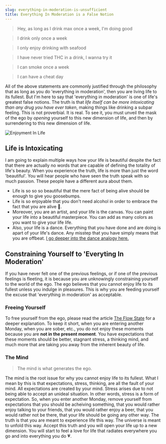 ```yaml
---
slug: everything-in-moderation-is-unsufficient
title: Everything In Moderation is a False Notion
---
```


> Hey, as long as I drink max once a week, I'm doing good

> I drink only once a week

> I only enjoy drinking with seafood

> I have never tried THC in a drink, I wanna try it

> I can smoke once a week

> I can have a cheat day

All of the above statements are commonly justified through the philosophy that as long as you do 'everything in moderation', then you are living life to its fullest. But I'm here to say that 'everything in moderation' is one of life's greatest false notions. The truth is that _life itself can be more intoxicating than any drug you have ever taken_, making things like drinking a subpar feeling. This is not proverbial. It is real. To see it, you must unveil the mask of the ego by _opening_ yourself to this new dimension of life, and then by surrendering to this new dimension of life.

![Enjoyment In Life](/img/enjoyment-in-life.png)

## Life is Intoxicating

I am going to explain multiple ways how your life is beautiful despite the fact that there are actually no words that are capable of defining the totality of life's beauty. When you experience the truth, life is more than just the word 'beautiful'. You will hear people who have seen the truth speak with so much passion. These people have a different aura about them.

- Life is so so so beautiful that the mere fact of being alive should be enough to give you goosebumps.
- Life is so enjoyable that you don't need alcohol in order to embrace the fact that you are alive 🥹.
- Moreover, you are an artist, and your life is the canvas. You can paint your life into a beautiful masterpiece. You can add as many colors as you want to give your life life.
- Also, your life is a dance. Everything that you have done and are doing is apart of your life's dance. Any misstep that you have simply means that you are offbeat. [I go deeper into the dance analogy here.](./your-life-is-a-dance.md)

## Constraining Yourself to 'Everyting In Moderation'

If you have never felt one of the previous feelings, or if one of the previous feelings is fleeting, it is because you are unknowingly constraining yourself to the world of the ego. The ego believes that you cannot enjoy life to its fullest unless you indulge in pleasures. This is why you are feeding yourself the excuse that 'everything in moderation' as acceptable.

### Freeing Yourself

To free yourself from the ego, please read the article [The Flow State](./flow.md) for a deeper explanation. To keep it short, when you are entering another Monday, when you are sober, etc., you do not enjoy these moments because you are **not in the present moment**. You have expectations that these moments should be better, stagnant stress, a thinking mind, and much more that are taking you away from the inherent beauty of life.

### The Mind

> The mind is what generates the ego.

The mind is the root issue for why you cannot enjoy life to its fullest. What I mean by this is that expectations, stress, thinking, are all the fault of your mind. All expectations are created by your mind. Stress arises due to not being able to accept an unideal situation. In other words, stress is a form of expectation. So, when you enter another Monday, remove yourself from expectations that you should be acheiving something, that you would rather enjoy talking to your friends, that you would rather enjoy a beer, that you would rather not be there, that your life should be going any other way. The truth is that you are meant to experience life this way. The universe is meant to unfold this way. Accept this truth and you will open your life up to a new dimension. You will start to feel a love for life that radiates everywhere you go and into everything you do 💗.
